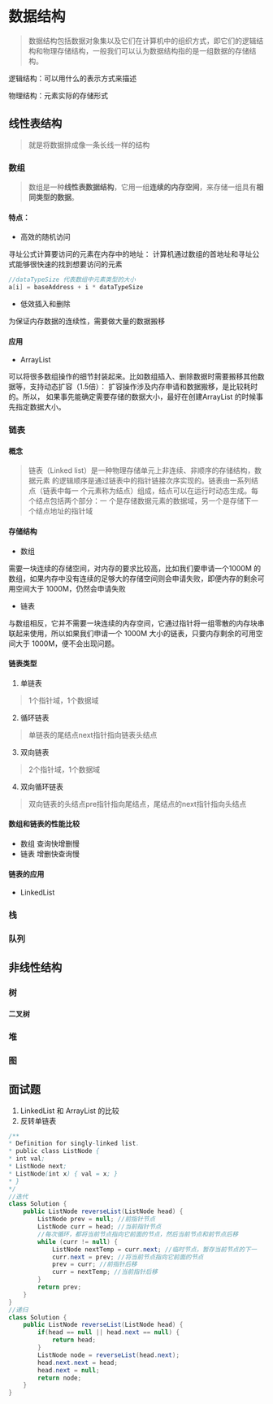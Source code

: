 # 数据结构
> 数据结构包括数据对象集以及它们在计算机中的组织方式，即它们的逻辑结构和物理存储结构，一般我们可以认为数据结构指的是一组数据的存储结构。

逻辑结构：可以用什么的表示方式来描述

物理结构：元素实际的存储形式
## 线性表结构
> 就是将数据排成像一条长线一样的结构
### 数组
> 数组是一种**线性表数据结构**，它用一组**连续的内存空间**，来存储一组具有**相同类型的数据**。

#### 特点：
* 高效的随机访问

寻址公式计算要访问的元素在内存中的地址：
计算机通过数组的首地址和寻址公式能够很快速的找到想要访问的元素
```java
//dataTypeSize 代表数组中元素类型的大小
a[i] = baseAddress + i * dataTypeSize
```

* 低效插入和删除

为保证内存数据的连续性，需要做大量的数据搬移

#### 应用
* ArrayList

可以将很多数组操作的细节封装起来。比如数组插入、删除数据时需要搬移其他数据等，支持动态扩容（1.5倍）：
扩容操作涉及内存申请和数据搬移，是比较耗时的。所以， 如果事先能确定需要存储的数据大小，最好在创建ArrayList 的时候事先指定数据大小。


### 链表
#### 概念
> 链表（Linked list）是一种物理存储单元上非连续、非顺序的存储结构，数据元素
的逻辑顺序是通过链表中的指针链接次序实现的。链表由一系列结点（链表中每一
个元素称为结点）组成，结点可以在运行时动态生成。每个结点包括两个部分：一
个是存储数据元素的数据域，另一个是存储下一个结点地址的指针域

#### 存储结构
* 数组

需要一块连续的存储空间，对内存的要求比较高，比如我们要申请一个1000M 的数组，如果内存中没有连续的足够大的存储空间则会申请失败，即便内存的剩余可用空间大于 1000M，仍然会申请失败
* 链表

与数组相反，它并不需要一块连续的内存空间，它通过指针将一组零散的内存块串联起来使用，所以如果我们申请一个 1000M 大小的链表，只要内存剩余的可用空间大于 1000M，便不会出现问题。
#### 链表类型
1. 单链表
> 1个指针域，1个数据域
2. 循环链表
> 单链表的尾结点next指针指向链表头结点
3. 双向链表
> 2个指针域，1个数据域
4. 双向循环链表
> 双向链表的头结点pre指针指向尾结点，尾结点的next指针指向头结点
#### 数组和链表的性能比较
* 数组
查询快增删慢
* 链表
增删快查询慢
#### 链表的应用
* LinkedList

### 栈
### 队列
## 非线性结构
### 树
#### 二叉树
### 堆
### 图

## 面试题
1. LinkedList 和 ArrayList 的比较
2. 反转单链表
```java
/**
* Definition for singly-linked list.
* public class ListNode {
* int val;
* ListNode next;
* ListNode(int x) { val = x; }
* }
*/
//迭代
class Solution {
    public ListNode reverseList(ListNode head) {
        ListNode prev = null; //前指针节点
        ListNode curr = head; //当前指针节点
        //每次循环，都将当前节点指向它前面的节点，然后当前节点和前节点后移
        while (curr != null) {
            ListNode nextTemp = curr.next; //临时节点，暂存当前节点的下一   节点，用于后移
            curr.next = prev; //将当前节点指向它前面的节点
            prev = curr; //前指针后移
            curr = nextTemp; //当前指针后移
        }
        return prev;
    }
}
//递归
class Solution {
    public ListNode reverseList(ListNode head) {
        if(head == null || head.next == null) {
            return head;
        }
        ListNode node = reverseList(head.next);
        head.next.next = head;
        head.next = null;
        return node;
    }
}
```
